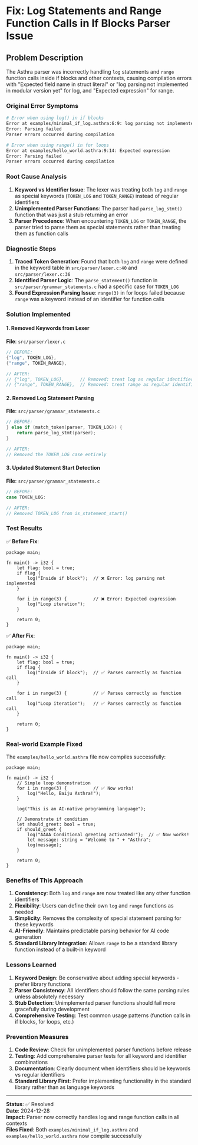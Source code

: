 # Fix: Log Statements and Range Function Calls in If Blocks Parser Issue

## Problem Description

The Asthra parser was incorrectly handling `log` statements and `range` function calls inside if blocks and other contexts, causing compilation errors with "Expected field name in struct literal" or "log parsing not implemented in modular version yet" for log, and "Expected expression" for range.

### Original Error Symptoms

```bash
# Error when using log() in if blocks
Error at examples/minimal_if_log.asthra:6:9: log parsing not implemented in modular version yet
Error: Parsing failed
Parser errors occurred during compilation

# Error when using range() in for loops
Error at examples/hello_world.asthra:9:14: Expected expression
Error: Parsing failed
Parser errors occurred during compilation
```

### Root Cause Analysis

1. **Keyword vs Identifier Issue**: The lexer was treating both `log` and `range` as special keywords (`TOKEN_LOG` and `TOKEN_RANGE`) instead of regular identifiers
2. **Unimplemented Parser Functions**: The parser had `parse_log_stmt()` function that was just a stub returning an error
3. **Parser Precedence**: When encountering `TOKEN_LOG` or `TOKEN_RANGE`, the parser tried to parse them as special statements rather than treating them as function calls

### Diagnostic Steps

1. **Traced Token Generation**: Found that both `log` and `range` were defined in the keyword table in `src/parser/lexer.c:40` and `src/parser/lexer.c:36`
2. **Identified Parser Logic**: The `parse_statement()` function in `src/parser/grammar_statements.c` had a specific case for `TOKEN_LOG`
3. **Found Expression Parsing Issue**: `range(3)` in for loops failed because `range` was a keyword instead of an identifier for function calls

### Solution Implemented

#### 1. Removed Keywords from Lexer

**File**: `src/parser/lexer.c`
```c
// BEFORE:
{"log", TOKEN_LOG},
{"range", TOKEN_RANGE},

// AFTER:
// {"log", TOKEN_LOG},      // Removed: treat log as regular identifier for function calls
// {"range", TOKEN_RANGE},  // Removed: treat range as regular identifier for function calls
```

#### 2. Removed Log Statement Parsing

**File**: `src/parser/grammar_statements.c`
```c
// BEFORE:
} else if (match_token(parser, TOKEN_LOG)) {
    return parse_log_stmt(parser);
}

// AFTER:
// Removed the TOKEN_LOG case entirely
```

#### 3. Updated Statement Start Detection

**File**: `src/parser/grammar_statements.c`
```c
// BEFORE:
case TOKEN_LOG:

// AFTER:
// Removed TOKEN_LOG from is_statement_start()
```

### Test Results

✅ **Before Fix**:
```asthra
package main;

fn main() -> i32 {
    let flag: bool = true;
    if flag {
        log("Inside if block");  // ❌ Error: log parsing not implemented
    }
    
    for i in range(3) {          // ❌ Error: Expected expression
        log("Loop iteration");
    }
    
    return 0;
}
```

✅ **After Fix**:
```asthra
package main;

fn main() -> i32 {
    let flag: bool = true;
    if flag {
        log("Inside if block");  // ✅ Parses correctly as function call
    }
    
    for i in range(3) {          // ✅ Parses correctly as function call
        log("Loop iteration");   // ✅ Parses correctly as function call
    }
    
    return 0;
}
```

### Real-world Example Fixed

The `examples/hello_world.asthra` file now compiles successfully:

```asthra
package main;

fn main() -> i32 {
    // Simple loop demonstration
    for i in range(3) {          // ✅ Now works!
        log("Hello, Baiju Asthra!");
    }
    
    log("This is an AI-native programming language");
    
    // Demonstrate if condition
    let should_greet: bool = true;
    if should_greet {
        log("AAAA Conditional greeting activated!");  // ✅ Now works!
        let message: string = "Welcome to " + "Asthra";
        log(message);
    }
    
    return 0;
}
```

### Benefits of This Approach

1. **Consistency**: Both `log` and `range` are now treated like any other function identifiers
2. **Flexibility**: Users can define their own `log` and `range` functions as needed
3. **Simplicity**: Removes the complexity of special statement parsing for these keywords
4. **AI-Friendly**: Maintains predictable parsing behavior for AI code generation
5. **Standard Library Integration**: Allows `range` to be a standard library function instead of a built-in keyword

### Lessons Learned

1. **Keyword Design**: Be conservative about adding special keywords - prefer library functions
2. **Parser Consistency**: All identifiers should follow the same parsing rules unless absolutely necessary
3. **Stub Detection**: Unimplemented parser functions should fail more gracefully during development
4. **Comprehensive Testing**: Test common usage patterns (function calls in if blocks, for loops, etc.)

### Prevention Measures

1. **Code Review**: Check for unimplemented parser functions before release
2. **Testing**: Add comprehensive parser tests for all keyword and identifier combinations
3. **Documentation**: Clearly document when identifiers should be keywords vs regular identifiers
4. **Standard Library First**: Prefer implementing functionality in the standard library rather than as language keywords

---

**Status**: ✅ Resolved  
**Date**: 2024-12-28  
**Impact**: Parser now correctly handles log and range function calls in all contexts  
**Files Fixed**: Both `examples/minimal_if_log.asthra` and `examples/hello_world.asthra` now compile successfully 
